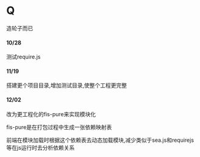 Q
=
造轮子而已
<h4>10/28</h4>
<p>测试require.js</p>
<h4>11/19</h4>
<p>搭建更个项目目录,增加测试目录,使整个工程更完整</p>
<h4>12/02</h4>
<p>改为更工程化的fis-pure来实现模块化</p>
<p>fis-pure是在打包过程中生成一张依赖映射表</p>
<p>前端在模块加载时根据这个依赖表去动态加载模块,减少类似于sea.js和requirejs等在js运行时去分析依赖关系</p>